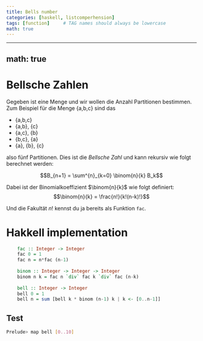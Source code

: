 ```yaml
---
title: Bells number
categories: [haskell, listcomperhension]
tags: [function]     # TAG names should always be lowercase
math: true
---
```


---
math: true
---

# Bellsche Zahlen
Gegeben ist eine Menge und wir wollen die Anzahl Partitionen bestimmen. Zum Beispiel für die Menge {a,b,c} sind das

  *  {a,b,c}
  *  {a,b}, {c} 
  *  {a,c}, {b} 
  *  {b,c}, {a} 
  *  {a}, {b}, {c}

also fünf Partitionen. Dies ist die _Bellsche Zahl_ und kann rekursiv wie folgt berechnet werden: 

$$B_{n+1} = \sum^{n}_{k=0} \binom{n}{k} B_k$$

Dabei ist der Binomialkoeffizient $\binom{n}{k}$ wie folgt definiert:
$$\binom{n}{k} = \frac{n!}{k!(n-k)!}$$

Und die Fakultät $n!$ kennst du ja bereits als Funktion `fac`.

# Hakkell implementation

```haskell
    fac :: Integer -> Integer
    fac 0 = 1
    fac n = n*fac (n-1)
    
    binom :: Integer -> Integer -> Integer
    binom n k = fac n `div` fac k `div` fac (n-k)
    
    bell :: Integer -> Integer
    bell 0 = 1
    bell n = sum [bell k * binom (n-1) k | k <- [0..n-1]]
```

## Test
```bash
Prelude> map bell [0..10]
```
